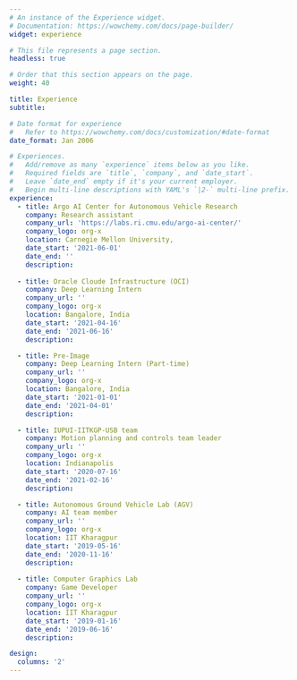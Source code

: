 ```yaml
---
# An instance of the Experience widget.
# Documentation: https://wowchemy.com/docs/page-builder/
widget: experience

# This file represents a page section.
headless: true

# Order that this section appears on the page.
weight: 40

title: Experience
subtitle:

# Date format for experience
#   Refer to https://wowchemy.com/docs/customization/#date-format
date_format: Jan 2006

# Experiences.
#   Add/remove as many `experience` items below as you like.
#   Required fields are `title`, `company`, and `date_start`.
#   Leave `date_end` empty if it's your current employer.
#   Begin multi-line descriptions with YAML's `|2-` multi-line prefix.
experience:
  - title: Argo AI Center for Autonomous Vehicle Research
    company: Research assistant
    company_url: 'https://labs.ri.cmu.edu/argo-ai-center/'
    company_logo: org-x
    location: Carnegie Mellon University, 
    date_start: '2021-06-01'
    date_end: ''
    description: 
        
  - title: Oracle Cloude Infrastructure (OCI)
    company: Deep Learning Intern
    company_url: ''
    company_logo: org-x
    location: Bangalore, India
    date_start: '2021-04-16'
    date_end: '2021-06-16'
    description: 

  - title: Pre-Image
    company: Deep Learning Intern (Part-time)
    company_url: ''
    company_logo: org-x
    location: Bangalore, India
    date_start: '2021-01-01'
    date_end: '2021-04-01'
    description: 

  - title: IUPUI-IITKGP-USB team
    company: Motion planning and controls team leader
    company_url: ''
    company_logo: org-x
    location: Indianapolis
    date_start: '2020-07-16'
    date_end: '2021-02-16'
    description:

  - title: Autonomous Ground Vehicle Lab (AGV)
    company: AI team member
    company_url: ''
    company_logo: org-x
    location: IIT Kharagpur
    date_start: '2019-05-16'
    date_end: '2020-11-16'
    description: 
  
  - title: Computer Graphics Lab 
    company: Game Developer
    company_url: ''
    company_logo: org-x
    location: IIT Kharagpur
    date_start: '2019-01-16'
    date_end: '2019-06-16'
    description:

design:
  columns: '2'
---
```

